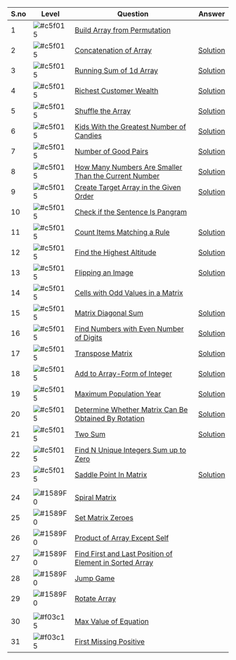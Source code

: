 
| S.no | Level  | Question                                                                                                                                    | Answer                                                    |
| ---- | ------ | ------------------------------------------------------------------------------------------------------------------------------------------- | --------------------------------------------------------- |
| 1    | ![#c5f015](https://via.placeholder.com/15/c5f015/000000?text=+)   | [Build Array from Permutation](https://leetcode.com/problems/build-array-from-permutation/)                                                 |
| 2    | ![#c5f015](https://via.placeholder.com/15/c5f015/000000?text=+)   | [Concatenation of Array](https://leetcode.com/problems/concatenation-of-array/)                                                             |[Solution](./concatenation_of_array.java)|
| 3    | ![#c5f015](https://via.placeholder.com/15/c5f015/000000?text=+)   | [Running Sum of 1d Array](https://leetcode.com/problems/running-sum-of-1d-array/)                                                           | [Solution](./Running_Sum_of_1d_Array.java)|
| 4    | ![#c5f015](https://via.placeholder.com/15/c5f015/000000?text=+)   | [Richest Customer Wealth](https://leetcode.com/problems/richest-customer-wealth/)                                                           |[Solution](./richest_customer_wealth.java)|
| 5    | ![#c5f015](https://via.placeholder.com/15/c5f015/000000?text=+)   | [Shuffle the Array](https://leetcode.com/problems/shuffle-the-array/)                                                                       | [Solution](./Shuffle_the_Array.java.java)
| 6    | ![#c5f015](https://via.placeholder.com/15/c5f015/000000?text=+)   | [Kids With the Greatest Number of Candies](https://leetcode.com/problems/kids-with-the-greatest-number-of-candies/)                         | [Solution](./Kids_With_the_Greatest_Number_of_Candies.java)|
| 7    | ![#c5f015](https://via.placeholder.com/15/c5f015/000000?text=+)   | [Number of Good Pairs](https://leetcode.com/problems/number-of-good-pairs/)                                                                 |[Solution](./Number_of_Good_Pairs.java)|
| 8    | ![#c5f015](https://via.placeholder.com/15/c5f015/000000?text=+)   | [How Many Numbers Are Smaller Than the Current Number](https://leetcode.com/problems/how-many-numbers-are-smaller-than-the-current-number/)    |[Solution](./how_many_numbers_are_smaller_than_the_current_number.java)|
| 9    | ![#c5f015](https://via.placeholder.com/15/c5f015/000000?text=+)   | [Create Target Array in the Given Order](https://leetcode.com/problems/create-target-array-in-the-given-order/)                             |[Solution](./create_target_array_in_the_given_order.java)|
| 10   | ![#c5f015](https://via.placeholder.com/15/c5f015/000000?text=+)   | [Check if the Sentence Is Pangram](https://leetcode.com/problems/check-if-the-sentence-is-pangram/)|                                                 |[Solution](./check_if_the_sentence_is_pangram.java)|
| 11   | ![#c5f015](https://via.placeholder.com/15/c5f015/000000?text=+)   | [Count Items Matching a Rule](https://leetcode.com/problems/count-items-matching-a-rule/)                                                   |[Solution](./count_items_matching_a_rule.java)|
| 12   | ![#c5f015](https://via.placeholder.com/15/c5f015/000000?text=+)   | [Find the Highest Altitude](https://leetcode.com/problems/find-the-highest-altitude/)                                                       |[Solution](./find_the_highest_altitude.java)|
| 13   | ![#c5f015](https://via.placeholder.com/15/c5f015/000000?text=+)   | [Flipping an Image](https://leetcode.com/problems/flipping-an-image/)                                                                       |[Solution](./flipping_an_image.java)|
| 14   | ![#c5f015](https://via.placeholder.com/15/c5f015/000000?text=+)   | [Cells with Odd Values in a Matrix](https://leetcode.com/problems/cells-with-odd-values-in-a-matrix/)                                               ||
| 15   | ![#c5f015](https://via.placeholder.com/15/c5f015/000000?text=+)   | [Matrix Diagonal Sum](https://leetcode.com/problems/matrix-diagonal-sum/)                                                                   |[Solution](./flipping_an_image.java)|
| 16   | ![#c5f015](https://via.placeholder.com/15/c5f015/000000?text=+)   | [Find Numbers with Even Number of Digits](https://leetcode.com/problems/find-numbers-with-even-number-of-digits/)                           |[Solution](./flipping_an_image.java)|
| 17   | ![#c5f015](https://via.placeholder.com/15/c5f015/000000?text=+)   | [Transpose Matrix](https://leetcode.com/problems/transpose-matrix/)                                                                         |[Solution](./transpose_matrix.java)|
| 18   | ![#c5f015](https://via.placeholder.com/15/c5f015/000000?text=+)   | [Add to Array-Form of Integer](https://leetcode.com/problems/add-to-array-form-of-integer/)                                                 |[Solution](./add_to_array_form_of_integer.java)|
| 19   | ![#c5f015](https://via.placeholder.com/15/c5f015/000000?text=+)   | [Maximum Population Year](https://leetcode.com/problems/maximum-population-year/)                                                           |[Solution](./maximum_population_year.java)|
| 20   | ![#c5f015](https://via.placeholder.com/15/c5f015/000000?text=+)   | [Determine Whether Matrix Can Be Obtained By Rotation](https://leetcode.com/problems/determine-whether-matrix-can-be-obtained-by-rotation/) |[Solution](./determine_whether_matrix_can_be_obtained_by_rotation.java)|
| 21   | ![#c5f015](https://via.placeholder.com/15/c5f015/000000?text=+)   | [Two Sum](https://leetcode.com/problems/two-sum/)                                                                                           |[Solution](./TwoSum.java)|
| 22   | ![#c5f015](https://via.placeholder.com/15/c5f015/000000?text=+)   | [Find N Unique Integers Sum up to Zero](https://leetcode.com/problems/find-n-unique-integers-sum-up-to-zero/)                               ||
| 23   | ![#c5f015](https://via.placeholder.com/15/c5f015/000000?text=+)   | [Saddle Point In Matrix](https://leetcode.com/problems/lucky-numbers-in-a-matrix/)                                                          |[Solution](./Saddle_Point_In_Matrix.java)|
|      | |                                                                                                                                             |
| 24   | ![#1589F0](https://via.placeholder.com/15/1589F0/000000?text=+)  | [Spiral Matrix](https://leetcode.com/problems/spiral-matrix/)                                                                               |
| 25   | ![#1589F0](https://via.placeholder.com/15/1589F0/000000?text=+)  | [Set Matrix Zeroes](https://leetcode.com/problems/set-matrix-zeroes/)                                                                       |
| 26   | ![#1589F0](https://via.placeholder.com/15/1589F0/000000?text=+)  | [Product of Array Except Self](https://leetcode.com/problems/product-of-array-except-self/)                                                 |
| 27   | ![#1589F0](https://via.placeholder.com/15/1589F0/000000?text=+)  | [Find First and Last Position of Element in Sorted Array](https://leetcode.com/problems/find-first-and-last-position-of-element-in-sorted-array/) |
| 28   | ![#1589F0](https://via.placeholder.com/15/1589F0/000000?text=+)  | [Jump Game](https://leetcode.com/problems/jump-game/)                                                                                       |
| 29   | ![#1589F0](https://via.placeholder.com/15/1589F0/000000?text=+)  | [Rotate Array](https://leetcode.com/problems/rotate-array/)                                                                                 |
|      |        |                                                                                                                                             |
| 30   | ![#f03c15](https://via.placeholder.com/15/f03c15/000000?text=+)     | [Max Value of Equation](https://leetcode.com/problems/max-value-of-equation/)                                                               |
| 31   | ![#f03c15](https://via.placeholder.com/15/f03c15/000000?text=+)   | [ First Missing Positive](https://leetcode.com/problems/first-missing-positive/)                                                            |
